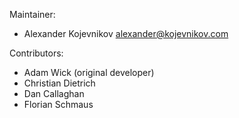 Maintainer:

* Alexander Kojevnikov <alexander@kojevnikov.com>

Contributors:

* Adam Wick (original developer)
* Christian Dietrich
* Dan Callaghan
* Florian Schmaus
